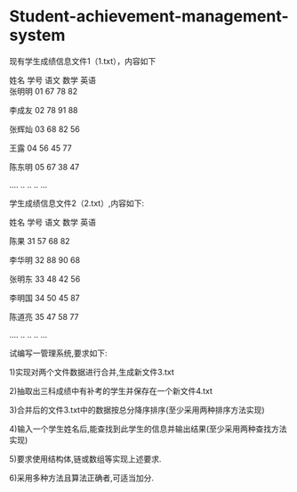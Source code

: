 # Student-achievement-management-system

现有学生成绩信息文件1（1.txt），内容如下

姓名    学号   语文  数学   英语  
张明明  01     67    78      82

李成友  02     78    91      88

张辉灿  03     68    82      56

王露    04     56    45      77

陈东明  05     67    38      47

….      ..      ..     ..       …

学生成绩信息文件2（2.txt）,内容如下:

姓名    学号   语文  数学   英语    

陈果    31     57    68      82

李华明  32     88    90      68

张明东  33     48    42      56

李明国  34     50    45      87

陈道亮  35     47    58      77

….      ..      ..     ..       …

试编写一管理系统,要求如下:

1)实现对两个文件数据进行合并,生成新文件3.txt

2)抽取出三科成绩中有补考的学生并保存在一个新文件4.txt

3)合并后的文件3.txt中的数据按总分降序排序(至少采用两种排序方法实现)

4)输入一个学生姓名后,能查找到此学生的信息并输出结果(至少采用两种查找方法实现)

5)要求使用结构体,链或数组等实现上述要求.

6)采用多种方法且算法正确者,可适当加分.
